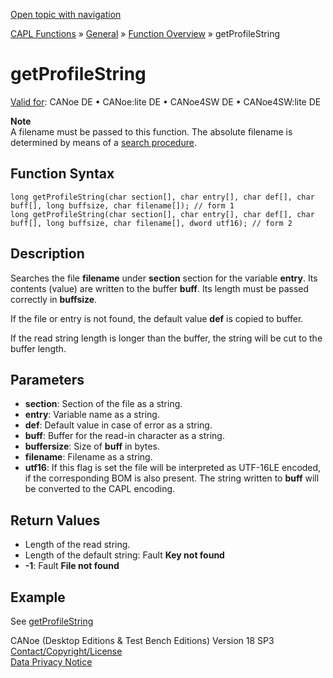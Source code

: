[Open topic with navigation](../../../../../CANoeDEFamily.htm#Topics/CAPLFunctions/Other/Functions/CAPLfunctionGetProFileString.md)

[CAPL Functions](../../CAPLfunctions.md) » [General](../CAPLGeneralStartPage.md) » [Function Overview](../CAPLfunctionsGeneralOverview.md) » getProfileString

# getProfileString

[Valid for](../../../Shared/FeatureAvailability.md): CANoe DE • CANoe:lite DE • CANoe4SW DE • CANoe4SW:lite DE

**Note**  
A filename must be passed to this function. The absolute filename is determined by means of a [search procedure](../CAPLfunctionsFileSearchProcedure.md).

## Function Syntax

```plaintext
long getProfileString(char section[], char entry[], char def[], char buff[], long buffsize, char filename[]); // form 1
long getProfileString(char section[], char entry[], char def[], char buff[], long buffsize, char filename[], dword utf16); // form 2
```

## Description

Searches the file **filename** under **section** section for the variable **entry**. Its contents (value) are written to the buffer **buff**. Its length must be passed correctly in **buffsize**.

If the file or entry is not found, the default value **def** is copied to buffer.

If the read string length is longer than the buffer, the string will be cut to the buffer length.

## Parameters

- **section**: Section of the file as a string.
- **entry**: Variable name as a string.
- **def**: Default value in case of error as a string.
- **buff**: Buffer for the read-in character as a string.
- **buffersize**: Size of **buff** in bytes.
- **filename**: Filename as a string.
- **utf16**: If this flag is set the file will be interpreted as UTF-16LE encoded, if the corresponding BOM is also present. The string written to **buff** will be converted to the CAPL encoding.

## Return Values

- Length of the read string.
- Length of the default string: Fault **Key not found**
- **-1**: Fault **File not found**

## Example

See [getProfileString](CAPLfunctionsExampleProfile.md)

CANoe (Desktop Editions & Test Bench Editions) Version 18 SP3  
[Contact/Copyright/License](../../../Shared/ContactCopyrightLicense.md)  
[Data Privacy Notice](https://www.vector.com/int/en/company/get-info/privacy-policy/)
